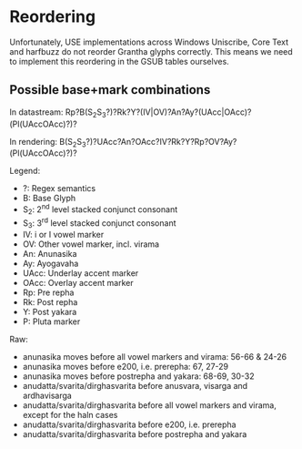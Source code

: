 # Reordering

Unfortunately, USE implementations across Windows Uniscribe, Core Text and harfbuzz do not reorder Grantha glyphs correctly. This means we need to implement this reordering in the GSUB tables ourselves.

## Possible base+mark combinations

In datastream:
Rp?B(S<sub>2</sub>S<sub>3</sub>?)?Rk?Y?(IV|OV)?An?Ay?(UAcc|OAcc)?(Pl(UAccOAcc)?)?

In rendering:
B(S<sub>2</sub>S<sub>3</sub>?)?UAcc?An?OAcc?IV?Rk?Y?Rp?OV?Ay?(Pl(UAccOAcc)?)?

Legend:

* ?: Regex semantics
* B: Base Glyph
* S<sub>2</sub>: 2<sup>nd</sup> level stacked conjunct consonant
* S<sub>3</sub>: 3<sup>rd</sup> level stacked conjunct consonant
* IV: i or I vowel marker
* OV: Other vowel marker, incl. virama
* An: Anunasika
* Ay: Ayogavaha
* UAcc: Underlay accent marker
* OAcc: Overlay accent marker
* Rp: Pre repha
* Rk: Post repha
* Y: Post yakara
* P: Pluta marker

Raw:

* anunasika moves before all vowel markers and virama: 56-66 & 24-26
* anunasika moves before e200, i.e. prerepha: 67, 27-29
* anunasika moves before postrepha and yakara: 68-69, 30-32
* anudatta/svarita/dirghasvarita before anusvara, visarga and ardhavisarga
* anudatta/svarita/dirghasvarita before all vowel markers and virama, except for the haln cases
* anudatta/svarita/dirghasvarita before e200, i.e. prerepha
* anudatta/svarita/dirghasvarita before postrepha and yakara
